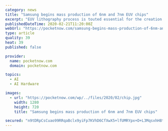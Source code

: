 ```yaml
---
category: news
title: "Samsung begins mass production of 6nm and 7nm EUV chips"
excerpt: "EUV lithography process is touted essential for the creation of complex patterns on wafers. Further, chips from these wafers will be used in 5G, AI, and automotive chips. OnePlus announced that it is dropping an additional hundred dollars of the price of the OnePlus 7T. This September 2019 device is now going for $499 Anton D. Nagy 21 February ..."
publishedDateTime: 2020-02-21T11:20:00Z
webUrl: "https://pocketnow.com/samsung-begins-mass-production-of-6nm-and-7nm-euv-chips"
type: article
quality: 39
heat: 39
published: false

provider:
  name: pocketnow.com
  domain: pocketnow.com

topics:
  - AI
  - AI Hardware

images:
  - url: "https://pocketnow.com/wp/../files/2020/02/chip.jpg"
    width: 1280
    height: 720
    title: "Samsung begins mass production of 6nm and 7nm EUV chips"

secured: "n9tDRpCsCuao99RRqaBclx9yiFp7KVhD6CfXwX5+lfUMRYpx+D+L3MqsxhH8tqpCzRpYPEOPfQNgH/V2sPa6A6m5JWxO4ehSquVq4Ri9gceCHPclUZQ9jYqCADAfFhQivB6Mg2qYIeHoIoflBM/9aakMefsHCj92ziuWAcqSxbCw/NKmrcg/aBNyNoiRiRaxk4YPRQpz1wLVbSlyl+LFgPN5VzJE47UZA2pwJfZY9Ce+J9jTBTMQF6Ztoyd3n6r4ffIAj/A2uPq2RIgg5cyWTfrRaPlznkthgP829QRAA7ShTeavNFIH+PeTqrUoM4o7qQ0UFjcmGACUEW+RHwtubTq0G06YjlK/Ek9Q+Jw51TGDfwd8XOUBiKqh50djtJvSu7tVFMgd1Z8pEsS5UnIbxb+wIGxyi5OWkeHL2AFLFQBhiC6s1+NjSFJxBjozlfT6jEASQjwcLcqfzG4CND5bNbZyN4OAOOJh7xZzGuVc8XI=;HNVz2JRVNbri4QuVwVZPXA=="
---
```


